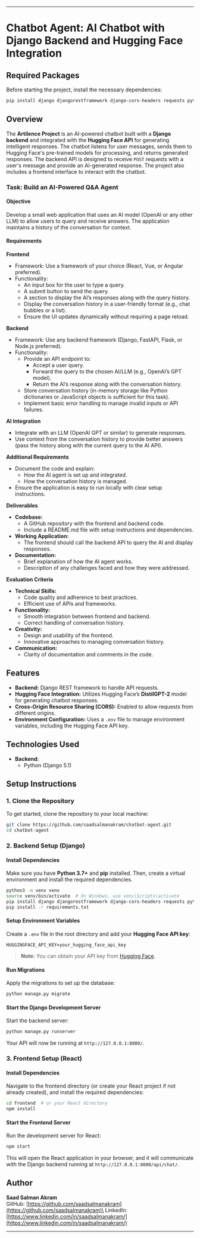 
---

# Chatbot Agent: AI Chatbot with Django Backend and Hugging Face Integration

## Required Packages

Before starting the project, install the necessary dependencies:

```bash
pip install django djangorestframework django-cors-headers requests python-dotenv huggingface_hub
```

## Overview

The **Artilence Project** is an AI-powered chatbot built with a **Django backend** and integrated with the **Hugging Face API** for generating intelligent responses. The chatbot listens for user messages, sends them to Hugging Face's pre-trained models for processing, and returns generated responses. The backend API is designed to receive `POST` requests with a user's message and provide an AI-generated response. The project also includes a frontend interface to interact with the chatbot.

### Task: Build an AI-Powered Q&A Agent

#### Objective
Develop a small web application that uses an AI model (OpenAI or any other LLM) to allow users to query and receive answers. The application maintains a history of the conversation for context.

#### Requirements

**Frontend**
- Framework: Use a framework of your choice (React, Vue, or Angular preferred).
- Functionality:
  - An input box for the user to type a query.
  - A submit button to send the query.
  - A section to display the AI’s responses along with the query history.
  - Display the conversation history in a user-friendly format (e.g., chat bubbles or a list).
  - Ensure the UI updates dynamically without requiring a page reload.

**Backend**
- Framework: Use any backend framework (Django, FastAPI, Flask, or Node.js preferred).
- Functionality:
  - Provide an API endpoint to:
    - Accept a user query.
    - Forward the query to the chosen AI/LLM (e.g., OpenAI’s GPT model).
    - Return the AI’s response along with the conversation history.
  - Store conversation history (in-memory storage like Python dictionaries or JavaScript objects is sufficient for this task).
  - Implement basic error handling to manage invalid inputs or API failures.

**AI Integration**
- Integrate with an LLM (OpenAI GPT or similar) to generate responses.
- Use context from the conversation history to provide better answers (pass the history along with the current query to the AI API).

**Additional Requirements**
- Document the code and explain:
  - How the AI agent is set up and integrated.
  - How the conversation history is managed.
- Ensure the application is easy to run locally with clear setup instructions.

**Deliverables**
- **Codebase:**
  - A GitHub repository with the frontend and backend code.
  - Include a README.md file with setup instructions and dependencies.
- **Working Application:**
  - The frontend should call the backend API to query the AI and display responses.
- **Documentation:**
  - Brief explanation of how the AI agent works.
  - Description of any challenges faced and how they were addressed.

**Evaluation Criteria**
- **Technical Skills:**
  - Code quality and adherence to best practices.
  - Efficient use of APIs and frameworks.
- **Functionality:**
  - Smooth integration between frontend and backend.
  - Correct handling of conversation history.
- **Creativity:**
  - Design and usability of the frontend.
  - Innovative approaches to managing conversation history.
- **Communication:**
  - Clarity of documentation and comments in the code.

## Features

- **Backend:** Django REST framework to handle API requests.
- **Hugging Face Integration:** Utilizes Hugging Face’s **DistilGPT-2** model for generating chatbot responses.
- **Cross-Origin Resource Sharing (CORS):** Enabled to allow requests from different origins.
- **Environment Configuration:** Uses a `.env` file to manage environment variables, including the Hugging Face API key.

## Technologies Used

- **Backend:**
  - Python (Django 5.1)

## Setup Instructions

### 1. **Clone the Repository**

To get started, clone the repository to your local machine:

```bash
git clone https://github.com/saadsalmanakram/chatbot-agent.git
cd chatbot-agent
```

### 2. **Backend Setup (Django)**

#### Install Dependencies

Make sure you have **Python 3.7+** and **pip** installed. Then, create a virtual environment and install the required dependencies.

```bash
python3 -m venv venv
source venv/bin/activate  # On Windows, use venv\Scripts\activate
pip install django djangorestframework django-cors-headers requests python-dotenv
pip install -r requirements.txt
```

#### Setup Environment Variables

Create a `.env` file in the root directory and add your **Hugging Face API key**:

```env
HUGGINGFACE_API_KEY=your_hugging_face_api_key
```

> **Note:** You can obtain your API key from [Hugging Face](https://huggingface.co/).

#### Run Migrations

Apply the migrations to set up the database:

```bash
python manage.py migrate
```

#### Start the Django Development Server

Start the backend server:

```bash
python manage.py runserver
```

Your API will now be running at `http://127.0.0.1:8000/`.

### 3. **Frontend Setup (React)**

#### Install Dependencies

Navigate to the frontend directory (or create your React project if not already created), and install the required dependencies:

```bash
cd frontend  # or your React directory
npm install
```

#### Start the Frontend Server

Run the development server for React:

```bash
npm start
```

This will open the React application in your browser, and it will communicate with the Django backend running at `http://127.0.0.1:8000/api/chat/`.

## Author

**Saad Salman Akram**\
GitHub: [https://github.com/saadsalmanakram](https://github.com/saadsalmanakram)\
LinkedIn: [https://www.linkedin.com/in/saadsalmanakram/](https://www.linkedin.com/in/saadsalmanakram/)

---

